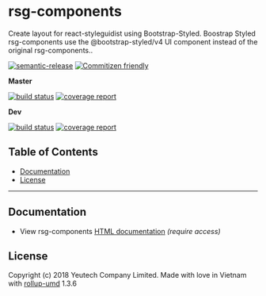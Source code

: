 # rsg-components

Create layout for react-styleguidist using Bootstrap-Styled. Boostrap Styled rsg-components use the @bootstrap-styled/v4 UI component instead of the original rsg-components..

[![semantic-release](https://img.shields.io/badge/%20%20%F0%9F%93%A6%F0%9F%9A%80-semantic--release-e10079.svg)](https://github.com/semantic-release/semantic-release)
[![Commitizen friendly](https://img.shields.io/badge/commitizen-friendly-brightgreen.svg)](http://commitizen.github.io/cz-cli/)

**Master**

[![build status](https://module.kopaxgroup.com/bootstrap-styled/rsg-components/badges/master/build.svg)](https://module.kopaxgroup.com/bootstrap-styled/rsg-components/commits/master)
[![coverage report](https://module.kopaxgroup.com/bootstrap-styled/rsg-components/badges/master/coverage.svg)](https://module.kopaxgroup.com/bootstrap-styled/rsg-components/commits/master)

**Dev**

[![build status](https://module.kopaxgroup.com/bootstrap-styled/rsg-components/badges/dev/build.svg)](https://module.kopaxgroup.com/bootstrap-styled/rsg-components/commits/dev)
[![coverage report](https://module.kopaxgroup.com/bootstrap-styled/rsg-components/badges/dev/coverage.svg)](https://module.kopaxgroup.com/bootstrap-styled/rsg-components/commits/dev)


## Table of Contents

  - [Documentation](#documentation)
  - [License](#license)

---
  
## Documentation

  - View rsg-components [HTML documentation](https://bootstrap-styled.yeutech.com/rsg-components) *(require access)*

## License

Copyright (c) 2018 Yeutech Company Limited. Made with love in Vietnam with [rollup-umd](https://module.kopaxgroup.com/dev-tools/rollup-umd/tags/v1.3.6) 1.3.6
